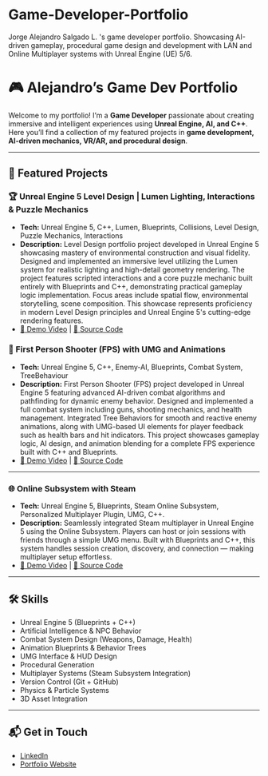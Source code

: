 # Game-Developer-Portfolio
Jorge Alejandro Salgado L. 's game developer portfolio. Showcasing AI-driven gameplay, procedural game design and development with LAN and Online Multiplayer systems with Unreal Engine (UE) 5/6.  
# 🎮 Alejandro’s Game Dev Portfolio

Welcome to my portfolio! I’m a **Game Developer** passionate about creating immersive and intelligent experiences using **Unreal Engine, AI, and C++**.  
Here you’ll find a collection of my featured projects in **game development, AI-driven mechanics, VR/AR, and procedural design**.

---

## 🚀 Featured Projects
### 🏆 Unreal Engine 5 Level Design | Lumen Lighting, Interactions & Puzzle Mechanics
- **Tech:** Unreal Engine 5, C++, Lumen, Blueprints, Collisions, Level Design, Puzzle Mechanics, Interactions
- **Description:** Level Design portfolio project developed in Unreal Engine 5 showcasing mastery of environmental construction and visual fidelity. Designed and implemented an immersive level utilizing the Lumen system for realistic lighting and high-detail geometry rendering. The project features scripted interactions and a core puzzle mechanic built entirely with Blueprints and C++, demonstrating practical gameplay logic implementation. Focus areas include spatial flow, environmental storytelling, scene composition. This showcase represents proficiency in modern Level Design principles and Unreal Engine 5's cutting-edge rendering features.
- [🎥 Demo Video](https://youtu.be/02jhFMy7i3M) | [📂 Source Code](https://github.com/AlejandroSalgado/Game-Developer-Portfolio/tree/main/projects/CryptRaider/code-snippets)
### 🔫 First Person Shooter (FPS) with UMG and Animations
- **Tech:** Unreal Engine 5, C++, Enemy-AI, Blueprints, Combat System, TreeBehaviour
- **Description:** First Person Shooter (FPS) project developed in Unreal Engine 5 featuring advanced AI-driven combat algorithms and pathfinding for dynamic enemy behavior. Designed and implemented a full combat system including guns, shooting mechanics, and health management. Integrated Tree Behaviors for smooth and reactive enemy animations, along with UMG-based UI elements for player feedback such as health bars and hit indicators. This project showcases gameplay logic, AI design, and animation blending for a complete FPS experience built with C++ and Blueprints.
- [🎥 Demo Video](https://youtu.be/AE423fI1b1A) | [📂 Source Code](https://github.com/AlejandroSalgado/Game-Developer-Portfolio/tree/main/projects/FPS/code-snippets)

---

### 🌐 Online Subsystem with Steam
- **Tech:** Unreal Engine 5, Blueprints, Steam Online Subsystem, Personalized Multiplayer Plugin, UMG, C++.
- **Description:** Seamlessly integrated Steam multiplayer in Unreal Engine 5 using the Online Subsystem. Players can host or join sessions with friends through a simple UMG menu. Built with Blueprints and C++, this system handles session creation, discovery, and connection — making multiplayer setup effortless.
- [🎥 Demo Video](https://youtu.be/WIkf-BLRFQQ) | [📂 Source Code]([projects/vr-escape-room](https://github.com/AlejandroSalgado/Game-Developer-Portfolio/tree/main/projects/MultiplayerSessions/code-snippets))

---

## 🛠️ Skills
- Unreal Engine 5 (Blueprints + C++)
- Artificial Intelligence & NPC Behavior
- Combat System Design (Weapons, Damage, Health)
- Animation Blueprints & Behavior Trees
- UMG Interface & HUD Design
- Procedural Generation
- Multiplayer Systems (Steam Subsystem Integration)
- Version Control (Git + GitHub)
- Physics & Particle Systems
- 3D Asset Integration

---

## 📬 Get in Touch
- [LinkedIn](https://www.linkedin.com/in/jalsalgado/)
- [Portfolio Website](https://unreal-maestro.preview.emergentagent.com/)
